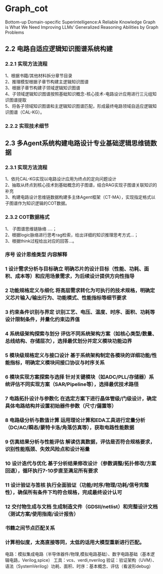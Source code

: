 # Graph_cot
Bottom-up Domain-specific Superintelligence:A Reliable Knowledge Graph is What We Need
Improving LLMs’ Generalized Reasoning Abilities by Graph Problems
## 2.2 电路自适应逻辑知识图谱系统构建
### 2.2.1 实现方法流程
1、根据书籍/其他材料拆分章节目录  
2、推理模型根据子章节构建主逻辑知识图谱  
3、根据子章节构建子领域逻辑知识图谱  
4、子领域逻辑知识图谱按照基础知识概念-核心技术-电路设计应用进行三元组知识图谱提取  
5、将各子领域知识图谱和主逻辑知识图谱匹配，形成最终电路领域自适应逻辑知识图谱（CAL-KG）。  

### 2.2.2 实现技术细节

## 2.3 多Agent系统构建电路设计专业基础逻辑思维链数据
### 2.3.1 实现方法流程
1、依托CAL-KG实现以电路设计应用为终点的定向问题设计  
2、抽取从终点到核心技术到基础概念的子图谱，结合RAG实现子图谱关联知识的补充  
3、构建电路设计思维链数据构建多主体Agent框架（CT-MA），实现指定格式以子图谱作为知识逻辑的COT数据。  

### 2.3.2 COT数据格式
1、 子图谱思维链脉络<logic> ....<logic>；  
2、根据logic脉络进行思考rag检索，给出详细的知识推理思考方式<think>...<think>；  
3、根据think过程给出对应的回答<answer>...<answer>。

### 序号	设计思维类型	内容解释
### 1	设计需求分析与目标确立	明确芯片的设计目标（性能、功耗、面积、成本等）和应用场景需求，为后续设计提供方向性指导
### 2	功能规格定义与细化	将高层需求转化为可执行的技术规格，明确定义芯片输入/输出行为、功能模式、性能指标等细节要求
### 3	约束条件识别与界定	识别工艺、电压、温度、时序、面积、功耗等设计限制条件，并量化约束边界值
### 4	系统级架构探索与划分	评估不同系统架构方案（如核心类型/数量、总线结构、存储层次），选择最优划分并定义模块功能边界
### 5	模块级规格定义与接口设计	基于系统架构制定各模块的详细功能/性能指标，明确定义模块间接口协议与时序关系
### 6	模块实现方案探索与选择	针对关键模块（如ADC/PLL/存储器）系统评估不同实现方案（SAR/Pipeline等），选择最优技术路径
### 7	电路拓扑设计与参数化	在选定方案下进行晶体管级/门级设计，确定具体电路结构并设置初始器件参数（尺寸/偏置等）
### 8	电路级分析与数值计算	运用理论计算和EDA工具进行定量分析（DC/AC/瞬态/蒙特卡洛/角落仿真等），获取电路性能数据
### 9	仿真结果分析与性能评估	解读仿真数据，评估是否符合规格要求，识别性能瓶颈、失效风险点和设计裕量
### 10	设计迭代与优化	基于分析结果修改设计（参数调整/拓扑修改/方案回退），循环执行7-10步直至满足所有要求
### 11	设计验证与签核	执行全面验证（功能/时序/物理/功耗/信号完整性），确保所有条件下均符合规格，完成最终设计认可
### 12	交付物生成与文档	生成制造文件（GDSII/netlist）和完整设计文档（测试方案/使用指南/设计报告）
### 书籍之间节点匹配关系
### 计算相似度，太高直接等同，太低的话用大模型重新进行匹配。
电路：模拟集成电路（半导体器件/物理,模拟电路基础）、数字电路基础（基本逻辑电路，Verilog,spice）  工具：vcs、verdi,nverilog  验证：验证架构（UVM）、语法（SystemVerilog）功耗、面积、时序：基本概念、评估（看波形debug）
